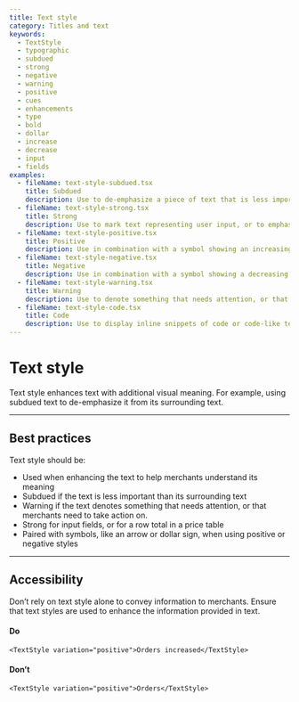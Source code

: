 ```yaml
---
title: Text style
category: Titles and text
keywords:
  - TextStyle
  - typographic
  - subdued
  - strong
  - negative
  - warning
  - positive
  - cues
  - enhancements
  - type
  - bold
  - dollar
  - increase
  - decrease
  - input
  - fields
examples:
  - fileName: text-style-subdued.tsx
    title: Subdued
    description: Use to de-emphasize a piece of text that is less important to merchants than other nearby text. May also be used to indicate when normal content is absent, for example, “No supplier listed”. Don’t use only for aesthetic effect.
  - fileName: text-style-strong.tsx
    title: Strong
    description: Use to mark text representing user input, or to emphasize the totals row in a price table.
  - fileName: text-style-positive.tsx
    title: Positive
    description: Use in combination with a symbol showing an increasing value to indicate an upward trend.
  - fileName: text-style-negative.tsx
    title: Negative
    description: Use in combination with a symbol showing a decreasing value to indicate a downward trend.
  - fileName: text-style-warning.tsx
    title: Warning
    description: Use to denote something that needs attention, or that merchants need to take action on.
  - fileName: text-style-code.tsx
    title: Code
    description: Use to display inline snippets of code or code-like text.
---
```


# Text style

Text style enhances text with additional visual meaning. For example, using subdued text to de-emphasize it from its surrounding text.

---

## Best practices

Text style should be:

- Used when enhancing the text to help merchants understand its meaning
- Subdued if the text is less important than its surrounding text
- Warning if the text denotes something that needs attention, or that merchants need to take action on.
- Strong for input fields, or for a row total in a price table
- Paired with symbols, like an arrow or dollar sign, when using positive or negative styles

---

## Accessibility

Don’t rely on text style alone to convey information to merchants. Ensure that text styles are used to enhance the information provided in text.

<!-- dodont -->

#### Do

```
<TextStyle variation="positive">Orders increased</TextStyle>
```

#### Don’t

```
<TextStyle variation="positive">Orders</TextStyle>
```

<!-- end -->
